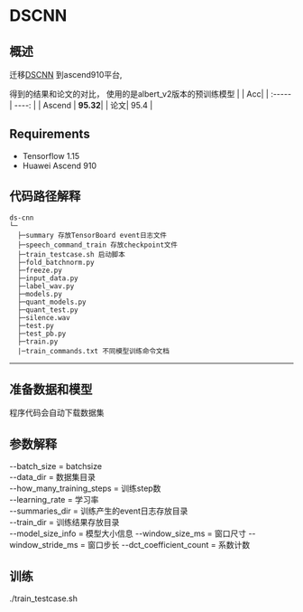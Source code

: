 # DSCNN
## 概述
迁移[DSCNN](https://github.com/ARM-software/ML-KWS-for-MCU/) 到ascend910平台,

得到的结果和论文的对比，
使用的是albert_v2版本的预训练模型
|  | Acc| 
| :-----| ----: | 
| Ascend | **95.32**|
| 论文| 95.4 |

## Requirements
- Tensorflow 1.15
- Huawei Ascend 910

## 代码路径解释

```shell
ds-cnn
└─ 
  ├─summary 存放TensorBoard event日志文件
  ├─speech_command_train 存放checkpoint文件 
  ├─train_testcase.sh 启动脚本
  ├─fold_batchnorm.py
  ├─freeze.py
  ├─input_data.py
  ├─label_wav.py
  ├─models.py
  ├─quant_models.py
  ├─quant_test.py
  ├─silence.wav
  ├─test.py
  ├─test_pb.py
  ├─train.py
  |─train_commands.txt 不同模型训练命令文档
```

---

## 准备数据和模型
程序代码会自动下载数据集

## 参数解释
	
--batch_size = batchsize   
--data_dir = 数据集目录   
--how_many_training_steps = 训练step数    
--learning_rate = 学习率   
--summaries_dir = 训练产生的event日志存放目录   
--train_dir = 训练结果存放目录    
--model_size_info = 模型大小信息
--window_size_ms = 窗口尺寸
--window_stride_ms = 窗口步长
--dct_coefficient_count = 系数计数

## 训练

./train_testcase.sh
